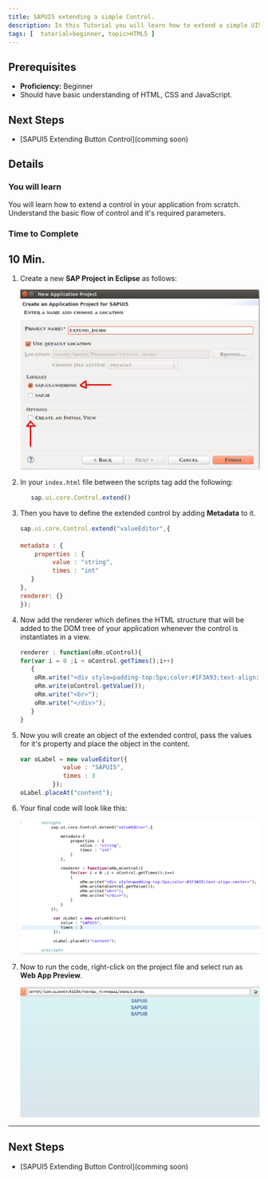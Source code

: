 ```yaml
---
title: SAPUI5 extending a simple Control.
description: In this Tutorial you will learn how to extend a simple UI5 control.
tags: [  tutorial>beginner, topic>HTML5 ]
---
```

## Prerequisites  
- **Proficiency:** Beginner
- Should have basic understanding of HTML, CSS and JavaScript.

## Next Steps
 - [SAPUI5 Extending Button Control](comming soon)

## Details
### You will learn  

You will learn how to extend a control in your application from scratch.
Understand the basic flow of control and it's required parameters.

### Time to Complete
**10 Min**.
---
1. Create a new **SAP Project in Eclipse** as follows:

   ![sapui5_project](sap_1.jpg)

2. In your `index.html` file between the scripts tag add the following:

    ```javascript
       sap.ui.core.Control.extend()
    ```

3. Then you have to define the extended control by adding **Metadata** to it.

    ```javascript
    sap.ui.core.Control.extend("valueEditor",{

    metadata : {
  	    properties : {
  		     value : "string",
  		     times : "int"
       }
    },
    renderer: {}
    });
    ```

4. Now add the renderer  which defines the HTML structure that will be added to the DOM tree of your application whenever the control is instantiates in a view.

    ```javascript
    renderer : function(oRm,oControl){
    for(var i = 0 ;i < oControl.getTimes();i++)
       {
        oRm.write("<div style=padding-top:5px;color:#1F3A93;text-align:center>");
        oRm.write(oControl.getValue());
        oRm.write("<br>");
        oRm.write("</div>");
       }
    }
    ```

5. Now you will create an object of the extended control, pass the values for it's property and place the object in the content.

    ```javascript
    var oLabel = new valueEditor({
  				value : "SAPUI5",
  				times : 3
  			 });
    oLabel.placeAt("content");

    ```

6. Your final code will look like this:

     ![all_code ](img_1.png)

7. Now to run the code, right-click on the project file and select run as **Web App Preview**.

     ![finaloutput](img_2.png)

---

## Next Steps
 - [SAPUI5 Extending Button Control](comming soon)
